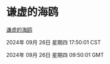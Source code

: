 # 谦虚的海鸥
[谦虚的海鸥](http://219.139.198.207:56308/qxdho/course/base/hotlink/index.php)

2024年 09月 26日 星期四 17:50:01 CST

2024年 09月 26日 星期四 09:50:01 GMT
